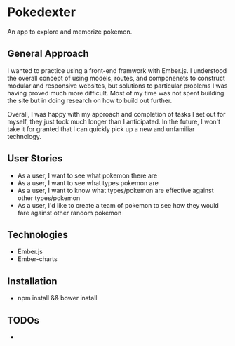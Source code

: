 # Pokedexter

An app to explore and memorize pokemon.

## General Approach

I wanted to practice using a front-end framwork with Ember.js.  I understood the overall concept of using models, routes, and componenets to construct modular and responsive websites, but solutions to particular problems I was having proved much more difficult.  Most of my time was not spent building the site but in doing research on how to build out further.

Overall, I was happy with my approach and completion of tasks I set out for myself, they just took much longer than I anticipated.  In the future, I won't take it for granted that I can quickly pick up a new and unfamiliar technology.

## User Stories

-  As a user, I want to see what pokemon there are
-  As a user, I want to see what types pokemon are
- As a user, I want to know what types/pokemon are effective against other types/pokemon
- As a user, I'd like to create a team of pokemon to see how they would fare against other random pokemon

## Technologies

- Ember.js
- Ember-charts

## Installation

-  npm install && bower install

## TODOs

-
